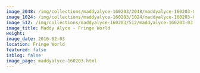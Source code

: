 ```yaml
---
image_2048: /img/collections/maddyalyce-160203/2048/maddyalyce-160203-03.jpg
image_1024: /img/collections/maddyalyce-160203/1024/maddyalyce-160203-03.jpg
image_512: /img/collections/maddyalyce-160203/512/maddyalyce-160203-03.jpg
image_title: Maddy Alyce - Fringe World
weight: 
image_date: 2016-02-03
location: Fringe World
featured: false
isblog: false
image_page: maddyalyce-160203.html
---
```

